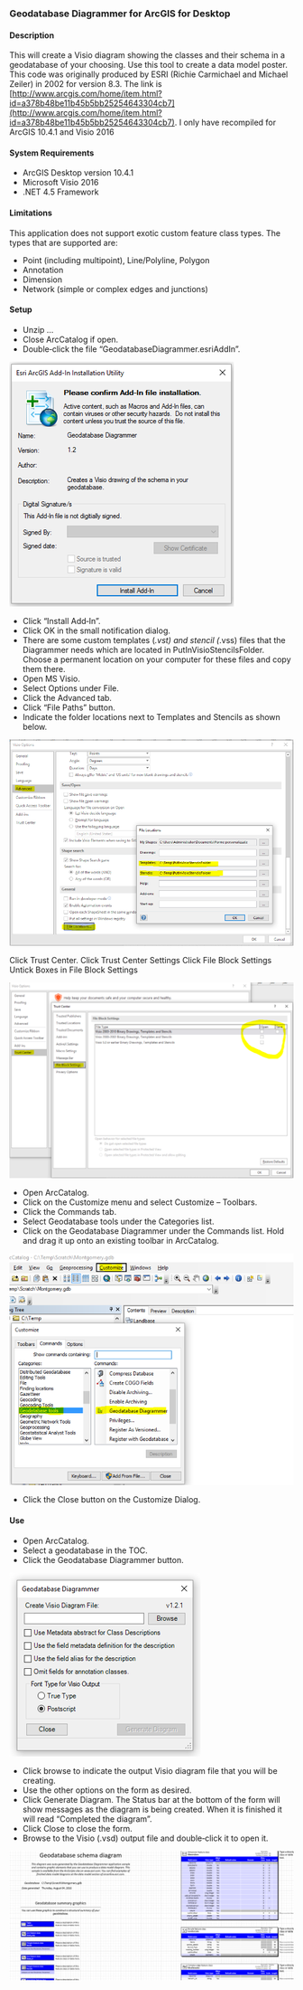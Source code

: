 ﻿### Geodatabase Diagrammer for ArcGIS for Desktop

#### Description
This will create a Visio diagram showing the classes and their schema in a geodatabase of your choosing. Use this tool to create a data model poster.
This code was originally produced by ESRI (Richie Carmichael and Michael Zeiler) in 2002 for version 8.3.
The link is [http://www.arcgis.com/home/item.html?id=a378b48be11b45b5bb25254643304cb7](http://www.arcgis.com/home/item.html?id=a378b48be11b45b5bb25254643304cb7).
I only have recompiled for ArcGIS 10.4.1 and Visio 2016

#### System Requirements

- ArcGIS Desktop version 10.4.1
- Microsoft Visio 2016
- .NET 4.5 Framework

#### Limitations
This application does not support exotic custom feature class types. The types that are supported are:

- Point (including multipoint), Line/Polyline, Polygon
- Annotation
- Dimension
- Network (simple or complex edges and junctions)

#### Setup

- Unzip …
- Close ArcCatalog if open.
- Double‐click the file “GeodatabaseDiagrammer.esriAddIn”. 

![Add In](Images/AddIn.PNG)

- Click “Install Add‐In”.
- Click OK in the small notification dialog.
- There are some custom templates (*.vst) and stencil (*.vss) files that the Diagrammer needs
which are located in PutInVisioStencilsFolder. Choose a permanent location on
your computer for these files and copy them there.
- Open MS Visio.
- Select Options under File.
- Click the Advanced tab.
- Click “File Paths” button.
- Indicate the folder locations next to Templates and Stencils as shown below.

![Visio Template Stencils](Images/VisioTemplateStencils.PNG)

Click Trust Center.
Click Trust Center Settings
Click File Block Settings
Untick Boxes in File Block Settings 

![Visio File Blocked](Images/VisioFileBlock.PNG)

- Open ArcCatalog.
- Click on the Customize menu and select Customize – Toolbars.
- Click the Commands tab.
- Select Geodatabase tools under the Categories list.
- Click on the Geodatabase Diagrammer under the Commands list. Hold and drag it up onto an
existing toolbar in ArcCatalog.

![Arc Catalog](Images/ArcCatalog.PNG)

- Click the Close button on the Customize Dialog.

#### Use

- Open ArcCatalog.
- Select a geodatabase in the TOC.
- Click the Geodatabase Diagrammer button.

![Arc Catalog Diagrammer](Images/ArcCatalogDiagrammer.PNG)

- Click browse to indicate the output Visio diagram file that you will be creating.
- Use the other options on the form as desired.
- Click Generate Diagram.
The Status bar at the bottom of the form will show messages as the diagram is being created.
When it is finished it will read “Completed the diagram”.
- Click Close to close the form.
- Browse to the Visio (.vsd) output file and double‐click it to open it.

![File V S D](Images/FileVSD.PNG)